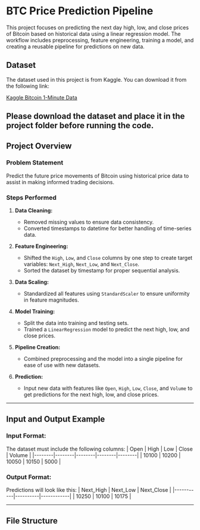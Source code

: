 # BTC Price Prediction Pipeline

This project focuses on predicting the next day high, low, and close prices of Bitcoin based on historical data using a linear regression model. The workflow includes preprocessing, feature engineering, training a model, and creating a reusable pipeline for predictions on new data.

## Dataset

The dataset used in this project is from Kaggle. You can download it from the following link:

[Kaggle Bitcoin 1-Minute Data](https://www.kaggle.com/datasets/mczielinski/bitcoin-historical-data)

Please download the dataset and place it in the project folder before running the code.
---

## Project Overview

### Problem Statement
Predict the future price movements of Bitcoin using historical price data to assist in making informed trading decisions.

### Steps Performed
1. **Data Cleaning:**
   - Removed missing values to ensure data consistency.
   - Converted timestamps to datetime for better handling of time-series data.

2. **Feature Engineering:**
   - Shifted the `High`, `Low`, and `Close` columns by one step to create target variables: `Next_High`, `Next_Low`, and `Next_Close`.
   - Sorted the dataset by timestamp for proper sequential analysis.

3. **Data Scaling:**
   - Standardized all features using `StandardScaler` to ensure uniformity in feature magnitudes.

4. **Model Training:**
   - Split the data into training and testing sets.
   - Trained a `LinearRegression` model to predict the next high, low, and close prices.

5. **Pipeline Creation:**
   - Combined preprocessing and the model into a single pipeline for ease of use with new datasets.

6. **Prediction:**
   - Input new data with features like `Open`, `High`, `Low`, `Close`, and `Volume` to get predictions for the next high, low, and close prices.

---

## Input and Output Example

### Input Format:
The dataset must include the following columns:
| Open   | High   | Low    | Close  | Volume |
|--------|--------|--------|--------|--------|
| 10100  | 10200  | 10050  | 10150  | 5000   |

### Output Format:
Predictions will look like this:
| Next_High | Next_Low | Next_Close |
|-----------|----------|------------|
| 10250     | 10100    | 10175      |

---

## File Structure
